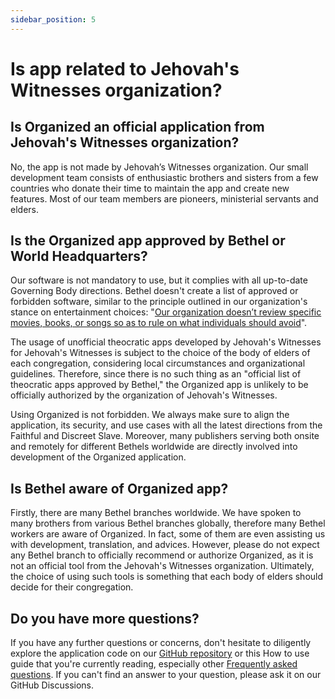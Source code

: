 ```yaml
---
sidebar_position: 5
---
```


# Is app related to Jehovah's Witnesses organization?

## Is Organized an official application from Jehovah's Witnesses organization?

No, the app is not made by Jehovah’s Witnesses organization. Our small development team consists of enthusiastic brothers and sisters from a few countries who donate their time to maintain the app and create new features. Most of our team members are pioneers, ministerial servants and elders.

## Is the Organized app approved by Bethel or World Headquarters?

Our software is not mandatory to use, but it complies with all up-to-date Governing Body directions. Bethel doesn't create a list of approved or forbidden software, similar to the principle outlined in our organization's stance on entertainment choices: "[Our organization doesn’t review specific movies, books, or songs so as to rule on what individuals should avoid](https://www.jw.org/en/jehovahs-witnesses/faq/do-jehovahs-witnesses-ban-certain-entertainment/)".

The usage of unofficial theocratic apps developed by Jehovah's Witnesses for Jehovah's Witnesses is subject to the choice of the body of elders of each congregation, considering local circumstances and organizational guidelines. Therefore, since there is no such thing as an "official list of theocratic apps approved by Bethel," the Organized app is unlikely to be officially authorized by the organization of Jehovah's Witnesses.

Using Organized is not forbidden. We always make sure to align the application, its security, and use cases with all the latest directions from the Faithful and Discreet Slave. Moreover, many publishers serving both onsite and remotely for different Bethels worldwide are directly involved into development of the Organized application.

## Is Bethel aware of Organized app?

Firstly, there are many Bethel branches worldwide. We have spoken to many brothers from various Bethel branches globally, therefore many Bethel workers are aware of Organized. In fact, some of them are even assisting us with development, translation, and advices. However, please do not expect any Bethel branch to officially recommend or authorize Organized, as it is not an official tool from the Jehovah's Witnesses organization. Ultimately, the choice of using such tools is something that each body of elders should decide for their congregation.

## Do you have more questions? 

If you have any further questions or concerns, don't hesitate to diligently explore the application code on our [GitHub repository](https://github.com/sws2apps/organized-app) or this How to use guide that you're currently reading, especially other [Frequently asked questions](/organized/docs/faq/). If you can't find an answer to your question, please ask it on our GitHub Discussions.